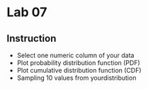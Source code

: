 # Lab 07
## Instruction
- Select one numeric column of your data
- Plot probability distribution function (PDF)
- Plot cumulative distribution function (CDF)
- Sampling 10 values from yourdistribution